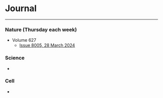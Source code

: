 # Journal

---

### Nature (Thursday each week)

- Volume 627 
    - [Issue 8005, 28 March 2024](./Journals/NatureV627I8005.md)

### Science

- 

### Cell

- 

